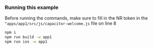 ### Running this example

Before running the commands, make sure to fill in the NR token in the `"apps/app1/src/js/capacitor-welcome.js` file on line 8

```bash
npm i
npm run build -w app1
npm run ios -w app1
```
